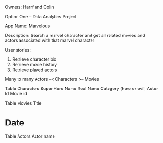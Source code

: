 Owners: Harrf and Colin 

Option One – Data Analytics Project 

App Name: Marvelous 

Description: 
Search a marvel character and get all related movies and actors associated with that marvel character 

User stories: 
1.	Retrieve character bio
2.	Retrieve movie history 
3.	Retrieve played actors 

Many to many 
Actors –< Characters >– Movies 

Table Characters
Super Hero Name 
Real Name 
Category (hero or evil)
Actor Id 
Movie id 

Table Movies
Title 
# Date 

Table Actors
Actor name 
